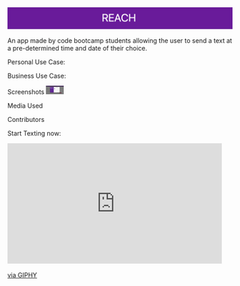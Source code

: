 <!-- <img src = "./public/assets/img/Banner.png"> -->
<img src = "./public/assets/images/Banner.png">

An app made by code bootcamp students allowing the user to send a text at a pre-determined time and date of their choice. 

Personal Use Case: 


Business Use Case: 


Screenshots
<img src = "./public/assets/images/DatePicker.png" width="40">

Media Used



Contributors 





Start Texting now: 


<iframe src="https://giphy.com/embed/l0HlHlV6OXkzE1EQM" width="480" height="270" frameBorder="0" class="giphy-embed" allowFullScreen></iframe><p><a href="https://giphy.com/gifs/tkaymaidza-tkay-maidza-l0HlHlV6OXkzE1EQM">via GIPHY</a></p>